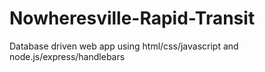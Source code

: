 # Nowheresville-Rapid-Transit
Database driven web app using html/css/javascript and node.js/express/handlebars
